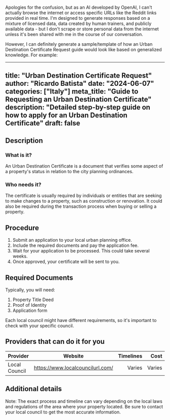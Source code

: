 Apologies for the confusion, but as an AI developed by OpenAI, I can't actually browse the internet or access specific URLs like the Reddit links provided in real time. I'm designed to generate responses based on a mixture of licensed data, data created by human trainers, and publicly available data - but I don't scrape or store personal data from the internet unless it's been shared with me in the course of our conversation.

However, I can definitely generate a sample/template of how an Urban Destination Certificate Request guide would look like based on generalized knowledge. For example:

---

title: "Urban Destination Certificate Request"
author: "Ricardo Batista"
date: "2024-06-07"
categories: ["Italy"]
meta_title: "Guide to Requesting an Urban Destination Certificate"
description: "Detailed step-by-step guide on how to apply for an Urban Destination Certificate"
draft: false
---

## Description
### What is it?

An Urban Destination Certificate is a document that verifies some aspect of a property's status in relation to the city planning ordinances.

### Who needs it?
The certificate is usually required by individuals or entities that are seeking to make changes to a property, such as construction or renovation. It could also be required during the transaction process when buying or selling a property.

## Procedure

1. Submit an application to your local urban planning office.
2. Include the required documents and pay the application fee.
3. Wait for your application to be processed. This could take several weeks.
4. Once approved, your certificate will be sent to you.

## Required Documents

Typically, you will need:

1. Property Title Deed
2. Proof of Identity
3. Application form

Each local council might have different requirements, so it's important to check with your specific council.

## Providers that can do it for you

| Provider            |     Website            |     Timelines  |       Cost      |
| ---------------- | -------------------- |  --------: | -----------: |
| Local Council       |  https://www.localcouncilurl.com/       |       Varies        |        Varies       |

## Additional details
Note: The exact process and timeline can vary depending on the local laws and regulations of the area where your property located. Be sure to contact your local council to get the most accurate information.